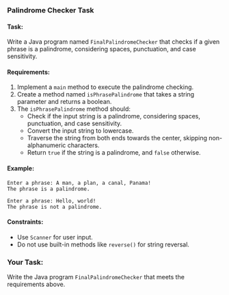  
### Palindrome Checker Task
 
#### Task:
Write a Java program named `FinalPalindromeChecker` that checks if a given phrase is a palindrome, considering spaces, punctuation, and case sensitivity.
 
#### Requirements:
1. Implement a `main` method to execute the palindrome checking.
2. Create a method named `isPhrasePalindrome` that takes a string parameter and returns a boolean.
3. The `isPhrasePalindrome` method should:
   - Check if the input string is a palindrome, considering spaces, punctuation, and case sensitivity.
   - Convert the input string to lowercase.
   - Traverse the string from both ends towards the center, skipping non-alphanumeric characters.
   - Return `true` if the string is a palindrome, and `false` otherwise.
 
#### Example:
```
Enter a phrase: A man, a plan, a canal, Panama!
The phrase is a palindrome.
 
Enter a phrase: Hello, world!
The phrase is not a palindrome.
```
 
#### Constraints:
- Use `Scanner` for user input.
- Do not use built-in methods like `reverse()` for string reversal.
 
### Your Task:
Write the Java program `FinalPalindromeChecker` that meets the requirements above.
